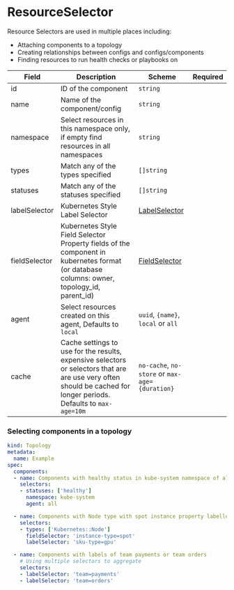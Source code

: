 # ResourceSelector

Resource Selectors are used in multiple places including:

* Attaching components to a topology
* Creating relationships between configs and configs/components
* Finding resources to run health checks or playbooks on

| Field         | Description                                                  | Scheme                                                       | Required |
| ------------- | ------------------------------------------------------------ | ------------------------------------------------------------ | -------- |
| id            | ID of the component                                          | `string`                                                     |          |
| name          | Name of the component/config                                 | `string`                                                     |          |
| namespace     | Select resources in this namespace only, if empty find resources in all namespaces | `string`                                                     |          |
| types         | Match any of the types specified                             | `[]string`                                                   |          |
| statuses      | Match any of the statuses specified                          | `[]string`                                                   |          |
| labelSelector | Kubernetes Style Label Selector                              | [LabelSelector](https://kubernetes.io/docs/concepts/overview/working-with-objects/labels/) |          |
| fieldSelector | Kubernetes Style Field Selector Property fields of the component in kubernetes format (or database columns: owner, topology_id, parent_id) | [FieldSelector](https://kubernetes.io/docs/concepts/overview/working-with-objects/field-selectors/) |          |
| agent         | Select resources created on this agent, Defaults to `local`  | `uuid`, `{name}`, `local` or `all`                           |          |
| cache         | Cache settings to use for the results, expensive selectors or selectors that are are use very often should be cached for longer periods. Defaults to `max-age=10m` | `no-cache`, `no-store` or `max-age={duration}`               |          |

### Selecting components in a topology

```yaml title="topology-component-selectors.yaml"
kind: Topology
metadata:
  name: Example
spec:
  components:
  - name: Components with healthy status in kube-system namespace of all agents
    selectors:
    - statuses: ['healthy']
      namespace: kube-system
      agent: all

  - name: Components with Node type with spot instance property labelled with gpu tag
    selectors:
    - types: ['Kubernetes::Node']
      fieldSelector: 'instance-type=spot'
      labelSelector: 'sku-type=gpu'

  - name: Components with labels of team payments or team orders
    # Using multiple selectors to aggregate
    selectors:
    - labelSelector: 'team=payments'
    - labelSelector: 'team=orders'
```
